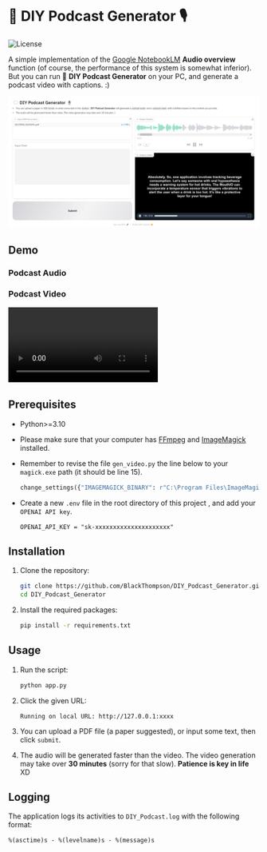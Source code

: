 # 💬 DIY Podcast Generator 🎙️

![License](https://img.shields.io/badge/license-Apache2.0-blue)

A simple implementation of the [Google NotebookLM](https://notebooklm.google.com/) **Audio overview** function (of course, the performance of this system is somewhat inferior). But you can run 💬 **DIY Podcast Generator** on your PC, and generate a podcast video with captions. :)

![demo](./demo/demo.png)

## Demo

### Podcast Audio

<audio src="./demo/podcast_audio.wav"></audio>

### Podcast Video

<video src="./demo/podcast_video.mp4"></video>

## Prerequisites

- Python>=3.10

- Please make sure that your computer has [FFmpeg](https://ffmpeg.org/) and [ImageMagick](https://imagemagick.org/) installed.

- Remember to revise the file `gen_video.py` the line below to your `magick.exe` path (it should be line 15).

  ```python
  change_settings({"IMAGEMAGICK_BINARY": r"C:\Program Files\ImageMagick\magick.exe"})
  ```

- Create a new `.env` file in the root directory of this project , and add your `OPENAI API key`.

  ```
  OPENAI_API_KEY = "sk-xxxxxxxxxxxxxxxxxxxxx"
  ```

## Installation

1. Clone the repository:

   ```sh
   git clone https://github.com/BlackThompson/DIY_Podcast_Generator.git
   cd DIY_Podcast_Generator
   ```

2. Install the required packages:
   ```sh
   pip install -r requirements.txt
   ```

## Usage

1. Run the script:

   ```sh
   python app.py
   ```

2. Click the given URL:

   ```shell
   Running on local URL: http://127.0.0.1:xxxx
   ```

3. You can upload a PDF file (a paper suggested), or input some text, then click `submit`.

4. The audio will be generated faster than the video. The video generation may take over **30 minutes** (sorry for that slow). **Patience is key in life** XD

## Logging

The application logs its activities to `DIY_Podcast.log` with the following format:

```
%(asctime)s - %(levelname)s - %(message)s
```
